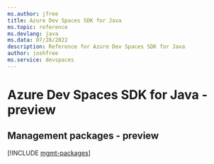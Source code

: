 ```yaml
---
ms.author: jfree
title: Azure Dev Spaces SDK for Java
ms.topic: reference
ms.devlang: java
ms.data: 07/28/2022
description: Reference for Azure Dev Spaces SDK for Java
author: joshfree
ms.service: devspaces
---
```

# Azure Dev Spaces SDK for Java - preview

## Management packages - preview
[!INCLUDE [mgmt-packages](dev-spaces-mgmt-index.md)]
